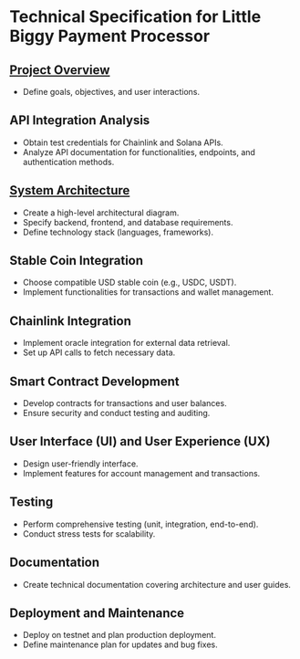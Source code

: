 # Technical Specification for Little Biggy Payment Processor

## [Project Overview](/docs/01-objectives.md)
- Define goals, objectives, and user interactions.

## API Integration Analysis
- Obtain test credentials for Chainlink and Solana APIs.
- Analyze API documentation for functionalities, endpoints, and authentication methods.

## [System Architecture]()
- Create a high-level architectural diagram.
- Specify backend, frontend, and database requirements.
- Define technology stack (languages, frameworks).

## Stable Coin Integration
- Choose compatible USD stable coin (e.g., USDC, USDT).
- Implement functionalities for transactions and wallet management.

## Chainlink Integration
- Implement oracle integration for external data retrieval.
- Set up API calls to fetch necessary data.

## Smart Contract Development
- Develop contracts for transactions and user balances.
- Ensure security and conduct testing and auditing.

## User Interface (UI) and User Experience (UX)
- Design user-friendly interface.
- Implement features for account management and transactions.

## Testing
- Perform comprehensive testing (unit, integration, end-to-end).
- Conduct stress tests for scalability.

## Documentation
- Create technical documentation covering architecture and user guides.

## Deployment and Maintenance
- Deploy on testnet and plan production deployment.
- Define maintenance plan for updates and bug fixes.

